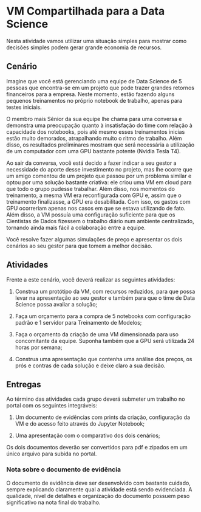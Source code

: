 # VM Compartilhada para a Data Science

Nesta atividade vamos utilizar uma situação simples para mostrar como decisões simples podem gerar grande economia de recursos.

## Cenário

Imagine que você está gerenciando uma equipe de Data Science de 5 pessoas que encontra-se em um projeto que pode trazer grandes retornos financeiros para a empresa. Neste momento, estão fazendo alguns pequenos treinamentos no próprio notebook de trabalho, apenas para testes iniciais.

O membro mais Sênior da sua equipe lhe chama para uma conversa e demonstra uma preocupação quanto à insatisfação do time com relação à capacidade dos notebooks, pois até mesmo esses treinamentos inicias estão muito demorados, atrapalhando muito o ritmo de trabalho. Além disso, os resultados preliminares mostram que será necessária a utilização de um computador com uma GPU bastante potente (Nvidia Tesla T4).

Ao sair da conversa, você está decido a fazer indicar a seu gestor a necessidade do aporte desse investimento no projeto, mas lhe ocorre que um amigo comentou de um projeto que passou por um problema similar e optou por uma solução bastante criativa: ele criou uma VM em cloud para que todo o grupo pudesse trabalhar. Além disso, nos momentos do treinamento, a mesma VM era reconfigurada com GPU e, assim que o treinamento finalizasse, a GPU era desabilitada. Com isso, os gastos com GPU ocorreriam apenas nos casos em que se estava utilizando de fato. Além disso, a VM possuía uma configuração suficiente para que os Cientistas de Dados fizessem o trabalho diário num ambiente centralizado, tornando ainda mais fácil a colaboração entre a equipe.

Você resolve fazer algumas simulações de preço e apresentar os dois cenários ao seu gestor para que tomem a melhor decisão.

## Atividades

Frente a este cenário, você deverá realizar as seguintes atividades:

1. Construa um protótipo da VM, com recursos reduzidos, para que possa levar na apresentação ao seu gestor e também para que o time de Data Science possa avaliar a solução;
 
2. Faça um orçamento para a compra de 5 notebooks com configuração padrão e 1 servidor para Treinamento de Modelos;
   
3. Faça o orçamento da criação de uma VM dimensionada para uso concomitante da equipe. Suponha também que a GPU será utilizada 24 horas por semana;
   
4. Construa uma apresentação que contenha uma análise dos preços, os prós e contras de cada solução e deixe claro a sua decisão.

## Entregas

Ao término das atividades cada grupo deverá submeter um trabalho no portal com os seguintes integráveis:
1. Um documento de evidências com prints da criação, configuração da VM e do acesso feito através do Jupyter Notebook;
   
2. Uma apresentação com o comparativo dos dois cenários;

Os dois documentos deverão ser convertidos para pdf e zipados em um único arquivo para subida no portal.

### Nota sobre o documento de evidência

O documento de evidência deve ser desenvolvido com bastante cuidado, sempre explicando claramente qual a atividade está sendo evidenciada. A qualidade, nível de detalhes e organização do documento possuem peso significativo na nota final do trabalho.